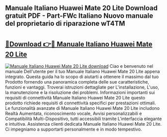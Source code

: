 ## Manuale Italiano Huawei Mate 20 Lite Download gratuit PDF - Part-FWc Italiano Nuovo manuale del proprietario di riparazione wT4TM

# <h2><a href="http://dfdxpo.blite.top/?on=Manuale+Italiano+Huawei+Mate+20+Lite">🔗Download 👉🔴 Manuale Italiano Huawei Mate 20 Lite</a></h2>

[![Manuale Italiano Huawei Mate 20 Lite download](https://i.imgur.com/lujVjoI.png)](http://dfdxpo.blite.top/?on=Manuale+Italiano+Huawei+Mate+20+Lite)
Ciao e benvenuto nel manuale Dell'utente per il tuo Manuale Italiano Huawei Mate 20 Lite appena integrato. Questa guida ha lo scopo di aiutarti a ottenere il massimo dal tuo Prodotto fornendo una panoramica completa delle sue caratteristiche, funzioni e vantaggi. Troverai istruzioni dettagliate per L'installazione, L'uso, la manutenzione e la risoluzione dei problemi. Informazioni importanti sui requisiti di connettività Manuale Italiano Huawei Mate 20 Lite questo prodotto richiede requisiti di connettività specifici per prestazioni ottimali. Le funzionalità avanzate di Manuale Italiano Huawei Mate 20 Lite includono Realtà Aumentata, riconoscimento vocale, Avvisi personalizzabili e Compatibilità Multi-Dispositivo, tutti accessibili tramite L'interfaccia elegante e intuitiva. Assistenza clienti dedicata Manuale Italiano Huawei Mate 20 Lite. Ci impegniamo a supportarti personalmente e in modo tempestivo.

